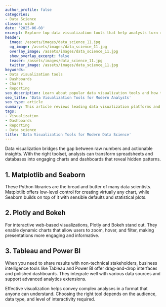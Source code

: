 ```yaml
---
author_profile: false
categories:
- Data Science
classes: wide
date: '2025-06-08'
excerpt: Explore top data visualization tools that help analysts turn raw numbers into compelling stories.
header:
  image: /assets/images/data_science_11.jpg
  og_image: /assets/images/data_science_11.jpg
  overlay_image: /assets/images/data_science_11.jpg
  show_overlay_excerpt: false
  teaser: /assets/images/data_science_11.jpg
  twitter_image: /assets/images/data_science_11.jpg
keywords:
- Data visualization tools
- Dashboards
- Charts
- Reporting
seo_description: Learn about popular data visualization tools and how they aid in communicating insights from complex datasets.
seo_title: 'Data Visualization Tools for Modern Analysts'
seo_type: article
summary: This article reviews leading data visualization platforms and libraries, highlighting their strengths for EDA and reporting.
tags:
- Visualization
- Dashboards
- Reporting
- Data science
title: 'Data Visualization Tools for Modern Data Science'
---
```


Data visualization bridges the gap between raw numbers and actionable insights. With the right toolset, analysts can transform spreadsheets and databases into engaging charts and dashboards that reveal hidden patterns.

## 1. Matplotlib and Seaborn

These Python libraries are the bread and butter of many data scientists. Matplotlib offers low-level control for creating virtually any chart, while Seaborn builds on top of it with sensible defaults and statistical plots.

## 2. Plotly and Bokeh

For interactive web-based visualizations, Plotly and Bokeh stand out. They enable dynamic charts that allow users to zoom, hover, and filter, making presentations more engaging and informative.

## 3. Tableau and Power BI

When you need to share results with non-technical stakeholders, business intelligence tools like Tableau and Power BI offer drag-and-drop interfaces and polished dashboards. They integrate well with various data sources and support advanced analytics extensions.

Effective visualization helps convey complex analyses in a format that anyone can understand. Choosing the right tool depends on the audience, data type, and level of interactivity required.
